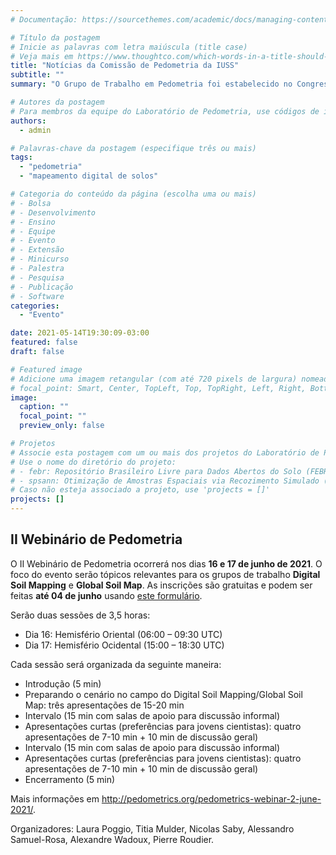 ```yaml
---
# Documentação: https://sourcethemes.com/academic/docs/managing-content/

# Título da postagem
# Inicie as palavras com letra maiúscula (title case)
# Veja mais em https://www.thoughtco.com/which-words-in-a-title-should-be-capitalized-1691026
title: "Notícias da Comissão de Pedometria da IUSS"
subtitle: ""
summary: "O Grupo de Trabalho em Pedometria foi estabelecido no Congresso Mundial de Ciência do Solo em Kyoto, Japão, 1990. Mais tarde, o grupo veio a dar origem à Comissão de Pedometria. Desde então, o grupo/comissão já organizou uma série de eventos e fez inúmeras contribuições científicas."

# Autores da postagem
# Para membros da equipe do Laboratório de Pedometria, use códigos de identificação conforme 'content/authors'
authors:
  - admin

# Palavras-chave da postagem (especifique três ou mais)
tags:
  - "pedometria"
  - "mapeamento digital de solos"

# Categoria do conteúdo da página (escolha uma ou mais)
# - Bolsa
# - Desenvolvimento
# - Ensino
# - Equipe
# - Evento
# - Extensão
# - Minicurso
# - Palestra
# - Pesquisa
# - Publicação
# - Software
categories:
  - "Evento"

date: 2021-05-14T19:30:09-03:00
featured: false
draft: false

# Featured image
# Adicione uma imagem retangular (com até 720 pixels de largura) nomeada 'featured' ao diretório desta postagem
# focal_point: Smart, Center, TopLeft, Top, TopRight, Left, Right, BottomLeft, Bottom, BottomRight
image:
  caption: ""
  focal_point: ""
  preview_only: false

# Projetos
# Associe esta postagem com um ou mais dos projetos do Laboratório de Pedometria
# Use o nome do diretório do projeto:
# - febr: Repositório Brasileiro Livre para Dados Abertos do Solo (FEBR)
# - spsann: Otimização de Amostras Espaciais via Recozimento Simulado (SPSANN)
# Caso não esteja associado a projeto, use 'projects = []'
projects: []
---
```


## II Webinário de Pedometria

O II Webinário de Pedometria ocorrerá nos dias __16 e 17 de junho de 2021__.
O foco do evento serão tópicos relevantes para os grupos de trabalho __Digital Soil Mapping__ e __Global Soil Map__.
As inscrições são gratuitas e podem ser feitas __até 04 de junho__ usando [este formulário](https://forms.gle/mDSkw4KKtgfV1NaC6).

Serão duas sessões de 3,5 horas:

* Dia 16: Hemisfério Oriental (06:00 – 09:30 UTC)
* Dia 17: Hemisfério Ocidental (15:00 – 18:30 UTC)

Cada sessão será organizada da seguinte maneira:

* Introdução (5 min)
* Preparando o cenário no campo do Digital Soil Mapping/Global Soil Map: três apresentações de 15-20 min
* Intervalo (15 min com salas de apoio para discussão informal)
* Apresentações curtas (preferências para jovens cientistas): quatro apresentações de 7-10 min + 10 min de discussão geral)
* Intervalo (15 min com salas de apoio para discussão informal)
* Apresentações curtas (preferências para jovens cientistas): quatro apresentações de 7-10 min + 10 min de discussão geral)
* Encerramento (5 min)

Mais informações em <http://pedometrics.org/pedometrics-webinar-2-june-2021/>.

Organizadores: Laura Poggio, Titia Mulder, Nicolas Saby, Alessandro Samuel-Rosa, Alexandre Wadoux, Pierre Roudier.
